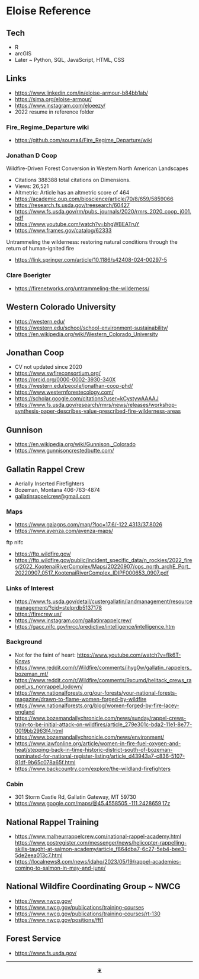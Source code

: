 # Eloise Reference


## Tech

* R
* arcGIS
* Later ~ Python, SQL, JavaScript, HTML, CSS

## Links

* https://www.linkedin.com/in/eloise-armour-b84bb1ab/
* https://sjma.org/eloise-armour/
* https://www.instagram.com/eloeezy/
* 2022 resume in reference folder

### Fire_Regime_Departure wiki

* https://github.com/souma4/Fire_Regime_Departure/wiki

### Jonathan D Coop

Wildfire-Driven Forest Conversion in Western North American Landscapes

* Citations 388388 total citations on Dimensions.
* Views: 26,521
* Altmetric: Article has an altmetric score of 464
* https://academic.oup.com/bioscience/article/70/8/659/5859066
* https://research.fs.usda.gov/treesearch/60427
* https://www.fs.usda.gov/rm/pubs_journals/2020/rmrs_2020_coop_j001.pdf
* https://www.youtube.com/watch?v=bhgWBEATruY
* https://www.frames.gov/catalog/62333

Untrammeling the wilderness: restoring natural conditions through the return of human-ignited fire

* https://link.springer.com/article/10.1186/s42408-024-00297-5

### Clare Boerigter

* https://firenetworks.org/untrammeling-the-wilderness/

## Western Colorado University

* https://western.edu/
* https://western.edu/school/school-environment-sustainability/
* https://en.wikipedia.org/wiki/Western_Colorado_University

## Jonathan Coop

* CV not updated since 2020
* https://www.swfireconsortium.org/
* https://orcid.org/0000-0002-3930-340X
* https://western.edu/people/jonathan-coop-phd/
* https://www.westernforestecology.com/
* https://scholar.google.com/citations?user=kCystywAAAAJ
* https://www.fs.usda.gov/research/rmrs/news/releases/workshop-synthesis-paper-describes-value-prescribed-fire-wilderness-areas

## Gunnison

* https://en.wikipedia.org/wiki/Gunnison,_Colorado
* https://www.gunnisoncrestedbutte.com/


## Gallatin Rappel Crew

* Aerially Inserted Firefighters
* Bozeman, Montana 406-763-4874
* gallatinrappelcrew@gmail.com

### Maps

* https://www.gaiagps.com/map/?loc=17.6/-122.4313/37.8026
* https://www.avenza.com/avenza-maps/

ftp nifc

* https://ftp.wildfire.gov/
* https://ftp.wildfire.gov/public/incident_specific_data/n_rockies/2022_fires/2022_KootenaiRiverComplex/Maps/20220907/ops_north_archE_Port_20220907_0517_KootenaiRiverComplex_IDIPF000653_0907.pdf


### Links of Interest


* https://www.fs.usda.gov/detail/custergallatin/landmanagement/resourcemanagement/?cid=stelprdb5137178
* https://firecrew.us/
* https://www.instagram.com/gallatinrappelcrew/
* https://gacc.nifc.gov/nrcc/predictive/intelligence/intelligence.htm


### Background

* Not for the faint of heart: https://www.youtube.com/watch?v=fIk6T-Knsvs
* https://www.reddit.com/r/Wildfire/comments/ihyg0w/gallatin_rappelers_bozeman_mt/
* https://www.reddit.com/r/Wildfire/comments/9xcumd/helitack_crews_rappel_vs_nonrappel_lodown/
* https://www.nationalforests.org/our-forests/your-national-forests-magazine/drawn-to-flame-women-forged-by-wildfire
* https://www.nationalforests.org/blog/women-forged-by-fire-lacey-england
* https://www.bozemandailychronicle.com/news/sunday/rappel-crews-train-to-be-initial-attack-on-wildfires/article_279e301c-bda2-11e1-8e77-0019bb2963f4.html
* https://www.bozemandailychronicle.com/news/environment/
* https://www.iawfonline.org/article/women-in-fire-fuel-oxygen-and-heat/stepping-back-in-time-historic-district-south-of-bozeman-nominated-for-national-register-listing/article_d43943a7-c836-5107-81df-9b65c078a65f.html
* https://www.backcountry.com/explore/the-wildland-firefighters


### Cabin

* 301 Storm Castle Rd, Gallatin Gateway, MT 59730
* https://www.google.com/maps/@45.4558505,-111.2428659,17z


## National Rappel Training

* https://www.malheurrappelcrew.com/national-rappel-academy.html
https://www.postregister.com/messenger/news/helicopter-rappelling-skills-taught-at-salmon-academy/article_f864dba7-6c27-5eb4-bee3-5de2eea013c7.html
* https://localnews8.com/news/idaho/2023/05/19/rappel-academies-coming-to-salmon-in-may-and-june/


## National Wildfire Coordinating Group ~ NWCG

* https://www.nwcg.gov/
* https://www.nwcg.gov/publications/training-courses
* https://www.nwcg.gov/publications/training-courses/rt-130
* https://www.nwcg.gov/positions/fft1


## Forest Service

* https://www.fs.usda.gov/


***

<center title="Hello! Click me to go up to the top" ><a class=aDingbat href=javascript:window.scrollTo(0,0);> ❦ </a></center>
